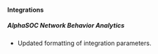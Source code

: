 
#### Integrations
##### AlphaSOC Network Behavior Analytics
- Updated formatting of integration parameters.
